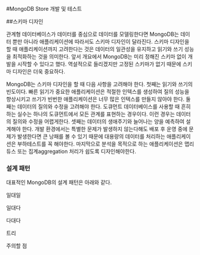 #MongoDB Store 개발 및 테스트

##스키마 디자인

관계형 데이터베이스가 데이터를 중심으로 데이터를 모델링한다면 MongoDB는 데이터 뿐만 아니라 애플리케이션에 따라서도 스키마 디자인이 달라진다. 스키마 디자인을 할 때 애플리케이션까지 고려한다는 것은 데이터의 일관성을 유지하고 읽기와 쓰기 성능을 최적화하는  것을 의미한다. 앞서 개요에서  MongoDB는 미리 정해진 스키마 없이 개발을 시작할 수 있다고 했다. 역설적으로 들리겠지만 고정된 스키마가 없기 때문에  스키마 디자인은 더욱 중요하다.

MongoDB는 스키마 디자인을 할 때 다음 사항을  고려해야 한다.  첫째는 읽기와 쓰기의 빈도이다. 빠른 읽기가 중요한 애플리케이션은 적절한 인텍스를 생성하여 질의 성능을 향상시키고 쓰기가 빈번한 애플리케이션은 너무 많은 인텍스를 만들지 않아야 한다.  둘째는 데이터의 질의와 수정을 고려해야 한다. 도큐먼트 데이터베이스를 사용할 때 흔히 하는 실수는 하나의 도큐먼트에서 모든 관계를 표현하는 경우이다. 이런 경우는 데이터의 질의와 수정을 어렵게한다. 셋째는 데이터의 생애주기와 늘어나는 양을 예측하여 설계해야 한다. 개발 환경에서는 특별한 문제가 발생하지 않는다해도 배포 후 운영 중에 문제가 발생한다면 큰 낭패를 볼 수 있기 때문에 대용량의 데이터를 처리하는 애플리케이션은 부하테스트를 꼭 해야한다. 마지막으로 분석을 목적으로 하는 애플리케이션은 맵리듀스 또는 집계aggregation 처리가 쉽도록 디자인해야한다.

### 설계 패턴

대표적인 MongoDB의 설계 패턴은 아래와 같다.

일대일

일대다

다대다

트리

주의할 점



